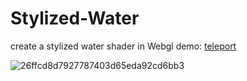 # Stylized-Water
create a stylized water shader in Webgl
demo: [teleport](https://toonwater.vercel.app/)

![26ffcd8d7927787403d65eda92cd6bb3](https://github.com/user-attachments/assets/206999ae-3970-4b7d-ae81-619e3ef8e2a8)




